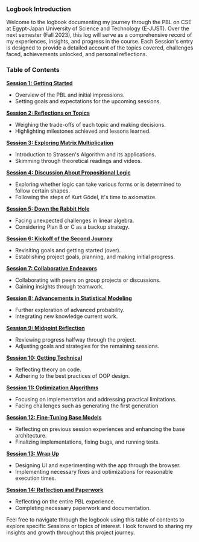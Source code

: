 ### Logbook Introduction

Welcome to the logbook documenting my journey through the PBL on CSE at Egypt-Japan University of Science and Technology (E-JUST). Over the next semester (Fall 2023), this log will serve as a comprehensive record of my experiences, insights, and progress in the course. Each Session's entry is designed to provide a detailed account of the topics covered, challenges faced, achievements unlocked, and personal reflections.

### Table of Contents

**[Session 1: Getting Started](./Session1.md)**

-   Overview of the PBL and initial impressions.
-   Setting goals and expectations for the upcoming sessions.

**[Session 2: Reflections on Topics](./Session2.md)**

-   Weighing the trade-offs of each topic and making decisions.
-   Highlighting milestones achieved and lessons learned.

**[Session 3: Exploring Matrix Multiplication](./Session3.md)**

-   Introduction to Strassen's Algorithm and its applications.
-   Skimming through theoretical readings and videos.

**[Session 4: Discussion About Propositional Logic](./Session4.md)**

-   Exploring whether logic can take various forms or is determined to follow certain shapes.
-   Following the steps of Kurt Gödel, it's time to axiomatize.

**[Session 5: Down the Rabbit Hole](./Session5.md)**

-   Facing unexpected challenges in linear algebra.
-   Considering Plan B or C as a backup strategy.

**[Session 6: Kickoff of the Second Journey](./Session6.md)**

-   Revisiting goals and getting started (over).
-   Establishing project goals, planning, and making initial progress.

**[Session 7: Collaborative Endeavors](./Session7.md)**

-   Collaborating with peers on group projects or discussions.
-   Gaining insights through teamwork.

**[Session 8: Advancements in Statistical Modeling](./Session8.md)**

-   Further exploration of advanced probability.
-   Integrating new knowledge current work.

**[Session 9: Midpoint Reflection](./Session9.md)**

-   Reviewing progress halfway through the project.
-   Adjusting goals and strategies for the remaining sessions.

**[Session 10: Getting Technical](./Session10.md)**

-   Reflecting theory on code.
-   Adhering to the best practices of OOP design.

**[Session 11: Optimization Algorithms](./Session11.md)**

-   Focusing on implementation and addressing practical limitations.
-   Facing challenges such as generating the first generation

**[Session 12: Fine-Tuning Base Models](./Session12.md)**

-   Reflecting on previous session experiences and enhancing the base architecture.
-   Finalizing implementations, fixing bugs, and running tests.

**[Session 13: Wrap Up](./Session13.md)**

-   Designing UI and experimenting with the app through the browser.
-   Implementing necessary fixes and optimizations for reasonable execution times.

**[Session 14: Reflection and Paperwork](./Session14.md)**

-   Reflecting on the entire PBL experience.
-   Completing necessary paperwork and documentation.

Feel free to navigate through the logbook using this table of contents to explore specific Sessions or topics of interest. I look forward to sharing my insights and growth throughout this project journey.
